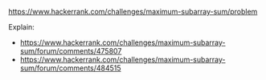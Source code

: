 https://www.hackerrank.com/challenges/maximum-subarray-sum/problem

Explain:

- https://www.hackerrank.com/challenges/maximum-subarray-sum/forum/comments/475807
- https://www.hackerrank.com/challenges/maximum-subarray-sum/forum/comments/484515
